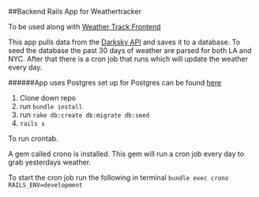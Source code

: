 ##Backend Rails App for Weathertracker

To be used along with [Weather Track Frontend](https://github.com/dan-howd/weathertrack-react)

This app pulls data from the [Darksky API](https://darksky.net/dev) and saves it to a database. To seed the database the past 30 days of weather are parsed for both LA and NYC. After that there is a cron job that runs which will update the weather every day.

######App uses Postgres set up for Postgres can be found [here](https://www.digitalocean.com/community/tutorials/how-to-set-up-ruby-on-rails-with-postgres)

1. Clone down repo 
2. run `bundle install`
3. run `rake db:create db:migrate db:seed`
4. `rails s`

To run crontab.

A gem called crono is installed. This gem will run a cron job every day to grab yesterdays weather. 

To start the cron job run the following in terminal
`bundle exec crono RAILS_ENV=development`

